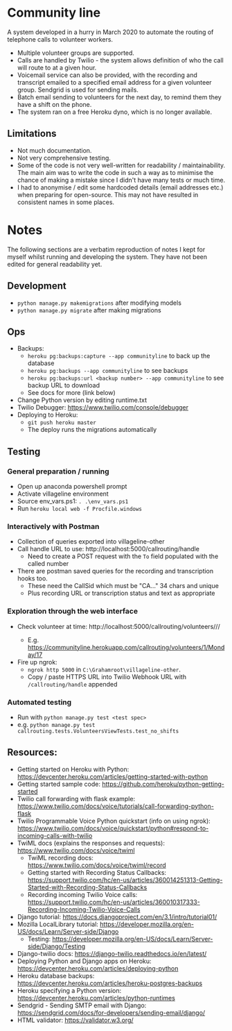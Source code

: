 # Community line

A system developed in a hurry in March 2020 to automate the routing of telephone
calls to volunteer workers.

- Multiple volunteer groups are supported.
- Calls are handled by Twilio - the system allows definition of who the call
  will route to at a given hour.
- Voicemail service can also be provided, with the recording and transcript
  emailed to a specified email address for a given volunteer group. Sendgrid is
  used for sending mails.
- Batch email sending to volunteers for the next day, to remind them they have a
  shift on the phone.
- The system ran on a free Heroku dyno, which is no longer available.

## Limitations

- Not much documentation.
- Not very comprehensive testing.
- Some of the code is not very well-written for readability / maintainability.
  The main aim was to write the code in such a way as to minimise the chance of
  making a mistake since I didn't have many tests or much time.
- I had to anonymise / edit some hardcoded details (email addresses etc.) when
  preparing for open-source. This may not have resulted in consistent names in
  some places.

# Notes

The following sections are a verbatim reproduction of notes I kept for myself
whilst running and developing the system. They have not been edited for general
readability yet.

## Development

- `python manage.py makemigrations` after modifying models
- `python manage.py migrate` after making migrations

## Ops

- Backups:
  - `heroku pg:backups:capture --app communityline` to back up the database
  - `heroku pg:backups --app communityline` to see backups
  - `heroku pg:backups:url <backup number> --app communityline` to see backup URL to download
  - See docs for more (link below)
- Change Python version by editing runtime.txt
- Twilio Debugger: https://www.twilio.com/console/debugger
- Deploying to Heroku:
  - `git push heroku master`
  - The deploy runs the migrations automatically

## Testing

### General preparation / running

- Open up anaconda powershell prompt
- Activate villageline environment
- Source env_vars.ps1: `. .\env_vars.ps1`
- Run `heroku local web -f Procfile.windows`

### Interactively with Postman

- Collection of queries exported into villageline-other
- Call handle URL to use: http://localhost:5000/callrouting/handle
  - Need to create a POST request with the `To` field populated with the called number
- There are postman saved queries for the recording and transcription hooks too.
  - These need the CallSid which must be "CA..." 34 chars and unique
  - Plus recording URL or transcription status and text as appropriate

### Exploration through the web interface

- Check volunteer at time: http://localhost:5000/callrouting/volunteers/<group id>/<day>/<time>
  - E.g. https://communityline.herokuapp.com/callrouting/volunteers/1/Monday/17
- Fire up ngrok:
  - `ngrok http 5000` in `C:\Grahamroot\villageline-other`.
  - Copy / paste HTTPS URL into Twilio Webhook URL with `/callrouting/handle` appended

### Automated testing

- Run with `python manage.py test <test spec>`
- e.g. `python manage.py test callrouting.tests.VolunteersViewTests.test_no_shifts`

## Resources:

- Getting started on Heroku with Python: https://devcenter.heroku.com/articles/getting-started-with-python
- Getting started sample code: https://github.com/heroku/python-getting-started
- Twilio call forwarding with flask example: https://www.twilio.com/docs/voice/tutorials/call-forwarding-python-flask
- Twilio Programmable Voice Python quickstart (info on using ngrok): https://www.twilio.com/docs/voice/quickstart/python#respond-to-incoming-calls-with-twilio
- TwiML docs (explains the responses and requests): https://www.twilio.com/docs/voice/twiml
  - TwiML recording docs: https://www.twilio.com/docs/voice/twiml/record
  - Getting started with Recording Status Callbacks: https://support.twilio.com/hc/en-us/articles/360014251313-Getting-Started-with-Recording-Status-Callbacks
  - Recording incoming Twilio Voice calls: https://support.twilio.com/hc/en-us/articles/360010317333-Recording-Incoming-Twilio-Voice-Calls
- Django tutorial: https://docs.djangoproject.com/en/3.1/intro/tutorial01/
- Mozilla LocalLibrary tutorial: https://developer.mozilla.org/en-US/docs/Learn/Server-side/Django
  - Testing: https://developer.mozilla.org/en-US/docs/Learn/Server-side/Django/Testing
- Django-twilio docs: https://django-twilio.readthedocs.io/en/latest/
- Deploying Python and Django apps on Heroku: https://devcenter.heroku.com/articles/deploying-python
- Heroku database backups: https://devcenter.heroku.com/articles/heroku-postgres-backups
- Heroku specifying a Python version: https://devcenter.heroku.com/articles/python-runtimes
- Sendgrid - Sending SMTP email with Django: https://sendgrid.com/docs/for-developers/sending-email/django/
- HTML validator: https://validator.w3.org/
